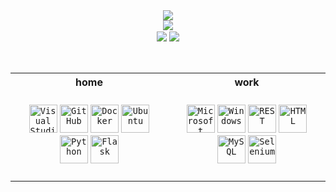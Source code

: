 <!-- ![](https://komarev.com/ghpvc/?username=tilde-nya&color=ff69b4&style=flat-square) -->


<div align="center"><img align="center" src="http://github-profile-summary-cards.vercel.app/api/cards/profile-details?username=vtilde&theme=omni" /></div>

<div align="center"><img align="center" src="https://github-readme-stats.vercel.app/api?username=vtilde&show_icons=true&theme=omni&hide_border=true&card_width=690" /></div>
<!--- https://github.com/anuraghazra/github-readme-stats -->

<div align="center"><img align="center" src="http://github-profile-summary-cards.vercel.app/api/cards/repos-per-language?username=vtilde&theme=omni&exclude=" />
<img align="center" src="http://github-profile-summary-cards.vercel.app/api/cards/productive-time?username=vtilde&theme=omni&utcOffset=1" /></div>
<!-- https://github.com/vn7n24fzkq/github-profile-summary-cards -->

<br>
<br>

<table>
<tr>
<th align="center" width="600px">
home
</th>
<th align="center" width="600px">
work
</th>
</tr>
<tr>
<td>
<!-- Text here -->
  <br>
<div align="center">
	<code><img height="45" src="https://user-images.githubusercontent.com/25181517/192108891-d86b6220-e232-423a-bf5f-90903e6887c3.png" alt="Visual Studio Code" title="Visual Studio Code" /></code>
	<code><img height="45" src="https://user-images.githubusercontent.com/25181517/192108374-8da61ba1-99ec-41d7-80b8-fb2f7c0a4948.png" alt="GitHub" title="GitHub" /></code>
	<code><img height="45" src="https://user-images.githubusercontent.com/25181517/117207330-263ba280-adf4-11eb-9b97-0ac5b40bc3be.png" alt="Docker" title="Docker" /></code>
	<code><img height="45" src="https://user-images.githubusercontent.com/25181517/186884153-99edc188-e4aa-4c84-91b0-e2df260ebc33.png" alt="Ubuntu" title="Ubuntu" /></code>
	<code><img height="45" src="https://user-images.githubusercontent.com/25181517/183423507-c056a6f9-1ba8-4312-a350-19bcbc5a8697.png" alt="Python" title="Python" /></code>
	<code><img height="45" src="https://user-images.githubusercontent.com/25181517/183423775-2276e25d-d43d-4e58-890b-edbc88e915f7.png" alt="Flask" title="Flask" /></code>
</div>
  <br>
</td>
<td>
<!-- Text here -->
  <br>
<div align="center">
	<code><img height="45" src="https://user-images.githubusercontent.com/25181517/183911544-95ad6ba7-09bf-4040-ac44-0adafedb9616.png" alt="Microsoft Azure" title="Microsoft Azure" /></code>
	<code><img height="45" src="https://user-images.githubusercontent.com/25181517/186884150-05e9ff6d-340e-4802-9533-2c3f02363ee3.png" alt="Windows" title="Windows" /></code>
	<code><img height="45" src="https://user-images.githubusercontent.com/25181517/192107858-fe19f043-c502-4009-8c47-476fc89718ad.png" alt="REST" title="REST" /></code>
	<code><img height="45" src="https://user-images.githubusercontent.com/25181517/192158954-f88b5814-d510-4564-b285-dff7d6400dad.png" alt="HTML" title="HTML" /></code>
	<code><img height="45" src="https://user-images.githubusercontent.com/25181517/183896128-ec99105a-ec1a-4d85-b08b-1aa1620b2046.png" alt="MySQL" title="MySQL" /></code>
	<code><img height="45" src="https://user-images.githubusercontent.com/25181517/184103699-d1b83c07-2d83-4d99-9a1e-83bd89e08117.png" alt="Selenium" title="Selenium" /></code>
</div>
  <br>
</td>
</tr>
</table>
